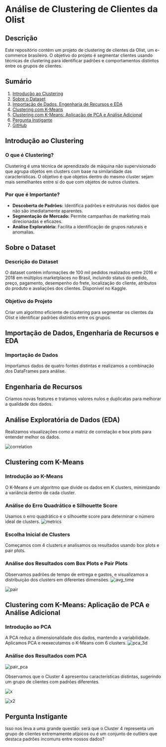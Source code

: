 # Análise de Clustering de Clientes da Olist

## Descrição

Este repositório contém um projeto de clustering de clientes da Olist, um e-commerce brasileiro. O objetivo do projeto é segmentar clientes usando técnicas de clustering para identificar padrões e comportamentos distintos entre os grupos de clientes.

## Sumário

1. [Introdução ao Clustering](#introdu%C3%A7%C3%A3o-ao-clustering)
2. [Sobre o Dataset](#sobre-o-dataset)
3. [Importação de Dados, Engenharia de Recursos e EDA](#importa%C3%A7%C3%A3o-de-dados-engenharia-de-recursos-e-eda)
4. [Clustering com K-Means](#clustering-com-k-means)
5. [Clustering com K-Means: Aplicação de PCA e Análise Adicional](#clustering-com-k-means-aplica%C3%A7%C3%A3o-de-pca-e-an%C3%A1lise-adicional)
6. [Pergunta Instigante](#pergunta-instigante)
7. [GitHub](#github)

## Introdução ao Clustering

### O que é Clustering?

Clustering é uma técnica de aprendizado de máquina não supervisionado que agrupa objetos em clusters com base na similaridade das características. O objetivo é que objetos dentro do mesmo cluster sejam mais semelhantes entre si do que com objetos de outros clusters.

### Por que é Importante?

- **Descoberta de Padrões:** Identifica padrões e estruturas nos dados que não são imediatamente aparentes.
- **Segmentação de Mercado:** Permite campanhas de marketing mais direcionadas e eficazes.
- **Análise Exploratória:** Facilita a identificação de grupos naturais e anomalias.

## Sobre o Dataset

### Descrição do Dataset

O dataset contém informações de 100 mil pedidos realizados entre 2016 e 2018 em múltiplos marketplaces no Brasil, incluindo status do pedido, preço, pagamento, desempenho do frete, localização do cliente, atributos do produto e avaliações dos clientes. Disponível no Kaggle.

### Objetivo do Projeto

Criar um algoritmo eficiente de clustering para segmentar os clientes da Olist e identificar padrões distintos entre os grupos.

## Importação de Dados, Engenharia de Recursos e EDA

### Importação de Dados

Importamos dados de quatro fontes distintas e realizamos a combinação dos DataFrames para análise.

## Engenharia de Recursos

Criamos novas features e tratamos valores nulos e duplicatas para melhorar a qualidade dos dados.

## Análise Exploratória de Dados (EDA)

Realizamos visualizações como a matriz de correlação e box plots para entender melhor os dados.

![correlation](https://github.com/Ito-Santana/Machine_Learning_Projects/blob/main/Clustering%20Customer%20E-commerce%20Olist/image_ignore/corr.png)

## Clustering com K-Means

### Introdução ao K-Means

O K-Means é um algoritmo que divide os dados em K clusters, minimizando a variância dentro de cada cluster.

### Análise do Erro Quadrático e Silhouette Score

Usamos o erro quadrático e o silhouette score para determinar o número ideal de clusters.
![metrics](https://github.com/Ito-Santana/Machine_Learning_Projects/blob/main/Clustering%20Customer%20E-commerce%20Olist/image_ignore/metrics.png)

### Escolha Inicial de Clusters

Começamos com 4 clusters e analisamos os resultados usando box plots e pair plots.

### Análise dos Resultados com Box Plots e Pair Plots

Observamos padrões de tempo de entrega e gastos, e visualizamos a distribuição dos clusters em diferentes dimensões.
![avg_time](https://github.com/Ito-Santana/Machine_Learning_Projects/blob/main/Clustering%20Customer%20E-commerce%20Olist/image_ignore/average_time_delivery.png)

![pair](https://github.com/Ito-Santana/Machine_Learning_Projects/blob/main/Clustering%20Customer%20E-commerce%20Olist/image_ignore/pairplot_kmeans.png)

## Clustering com K-Means: Aplicação de PCA e Análise Adicional

### Introdução ao PCA

A PCA reduz a dimensionalidade dos dados, mantendo a variabilidade. Aplicamos PCA e reexecutamos o K-Means com 6 clusters.
![pca_3d](https://github.com/Ito-Santana/Machine_Learning_Projects/blob/main/Clustering%20Customer%20E-commerce%20Olist/image_ignore/pca_3d_clusters.png)

### Análise dos Resultados com PCA
![pair_pca](https://github.com/Ito-Santana/Machine_Learning_Projects/blob/main/Clustering%20Customer%20E-commerce%20Olist/image_ignore/pair_plot_pca.png)


Observamos que o Cluster 4 apresentou características distintas, sugerindo um grupo de clientes com padrões diferentes.

![x](https://github.com/Ito-Santana/Machine_Learning_Projects/blob/main/Clustering%20Customer%20E-commerce%20Olist/image_ignore/otherxc4.png)

![x2](https://github.com/Ito-Santana/Machine_Learning_Projects/blob/main/Clustering%20Customer%20E-commerce%20Olist/image_ignore/otherxc4_3d.png)

## Pergunta Instigante

Isso nos leva a uma grande questão: será que o Cluster 4 representa um grupo de clientes extremamente atípicos ou é um conjunto de outliers que destaca padrões incomuns entre nossos dados?
